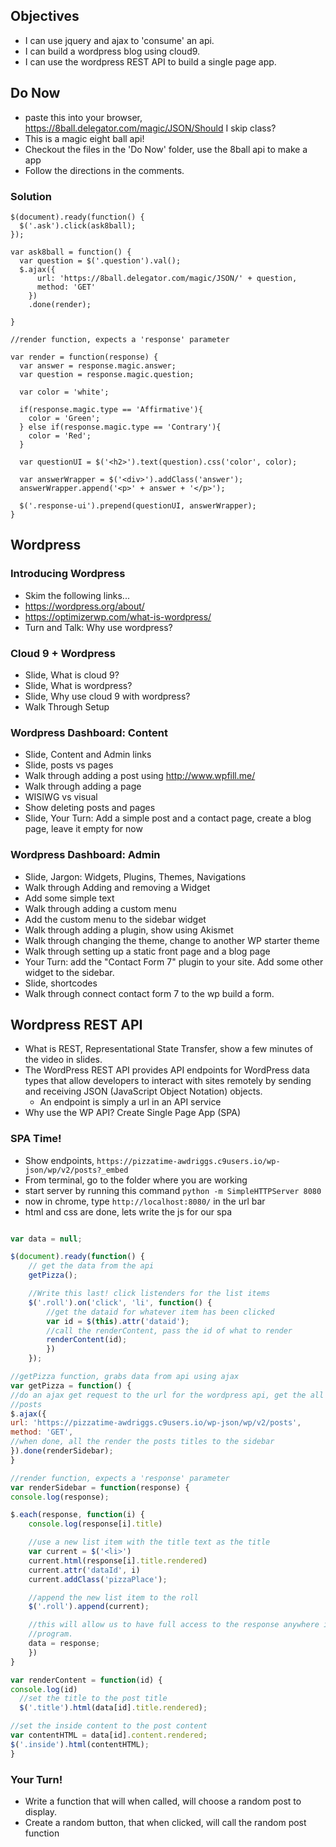 ## Objectives
- I can use jquery and ajax to 'consume' an api.
- I can build a wordpress blog using cloud9.
- I can use the wordpress REST API to build a single page app.

## Do Now
- paste this into your browser, https://8ball.delegator.com/magic/JSON/Should I skip class?
- This is a magic eight ball api!
- Checkout the files in the 'Do Now' folder, use the 8ball api to make a app
- Follow the directions in the comments.

### Solution
```
$(document).ready(function() {
  $('.ask').click(ask8ball);
});

var ask8ball = function() {
  var question = $('.question').val();
  $.ajax({
      url: 'https://8ball.delegator.com/magic/JSON/' + question,
      method: 'GET'
    })
    .done(render);

}

//render function, expects a 'response' parameter

var render = function(response) {
  var answer = response.magic.answer;
  var question = response.magic.question;
 
  var color = 'white';
  
  if(response.magic.type == 'Affirmative'){
    color = 'Green';
  } else if(response.magic.type == 'Contrary'){
    color = 'Red';
  }
  
  var questionUI = $('<h2>').text(question).css('color', color);
  
  var answerWrapper = $('<div>').addClass('answer');
  answerWrapper.append('<p>' + answer + '</p>');
  
  $('.response-ui').prepend(questionUI, answerWrapper);
}
```

## Wordpress
### Introducing Wordpress
- Skim the following links...
- https://wordpress.org/about/
- https://optimizerwp.com/what-is-wordpress/
- Turn and Talk: Why use wordpress?

### Cloud 9 + Wordpress
- Slide, What is cloud 9?
- Slide, What is wordpress?
- Slide, Why use cloud 9 with wordpress?
- Walk Through Setup

### Wordpress Dashboard: Content
- Slide, Content and Admin links
- Slide, posts vs pages
- Walk through adding a post using http://www.wpfill.me/
- Walk through adding a page
- WISIWG vs visual
- Show deleting posts and pages
- Slide, Your Turn: Add a simple post and a contact page, create a blog page, leave it empty for now

### Wordpress Dashboard: Admin
- Slide, Jargon: Widgets, Plugins, Themes, Navigations
- Walk through Adding and removing a Widget
- Add some simple text
- Walk through adding a custom menu
- Add the custom menu to the sidebar widget
- Walk through adding a plugin, show using Akismet
- Walk through changing the theme, change to another WP starter theme
- Walk through setting up a static front page and a blog page
- Your Turn: add the "Contact Form 7" plugin to your site. Add some other widget to the sidebar.
- Slide, shortcodes
- Walk through connect contact form 7 to the wp build a form.

## Wordpress REST API
- What is REST, Representational State Transfer, show a few minutes of the video in slides.
- The WordPress REST API provides API endpoints for WordPress data types that allow developers to interact with sites remotely by sending and receiving JSON (JavaScript Object Notation) objects.
  - An endpoint is simply a url in an API service
- Why use the WP API? Create Single Page App (SPA)

### SPA Time!
  - Show endpoints, `https://pizzatime-awdriggs.c9users.io/wp-json/wp/v2/posts?_embed`
  - From terminal, go to the folder where you are working
  - start server by running this command `python -m SimpleHTTPServer 8080`
  - now in chrome, type `http://localhost:8080/` in the url bar
  - html and css are done, lets write the js for our spa

  ```javascript

  var data = null;

  $(document).ready(function() {
      // get the data from the api
      getPizza();

      //Write this last! click listenders for the list items
      $('.roll').on('click', 'li', function() {
          //get the dataid for whatever item has been clicked
          var id = $(this).attr('dataid');
          //call the renderContent, pass the id of what to render
          renderContent(id);
          })
      });

//getPizza function, grabs data from api using ajax
var getPizza = function() {
  //do an ajax get request to the url for the wordpress api, get the all the
  //posts
  $.ajax({
url: 'https://pizzatime-awdriggs.c9users.io/wp-json/wp/v2/posts',
method: 'GET',
//when done, all the render the posts titles to the sidebar
}).done(renderSidebar);
}

//render function, expects a 'response' parameter
var renderSidebar = function(response) {
  console.log(response);

  $.each(response, function(i) {
      console.log(response[i].title)

      //use a new list item with the title text as the title
      var current = $('<li>')
      current.html(response[i].title.rendered)
      current.attr('dataId', i)
      current.addClass('pizzaPlace');

      //append the new list item to the roll
      $('.roll').append(current);

      //this will allow us to have full access to the response anywhere in the
      //program.
      data = response;
      })
}

var renderContent = function(id) {
  console.log(id)
    //set the title to the post title
    $('.title').html(data[id].title.rendered);

  //set the inside content to the post content
  var contentHTML = data[id].content.rendered;
  $('.inside').html(contentHTML);
}
```
### Your Turn!
- Write a function that will when called, will choose a random post to display.
- Create a random button, that when clicked, will call the random post function



